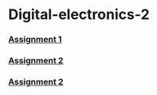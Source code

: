 # Digital-electronics-2

### [Assignment 1](Labs/01-tools/README.md)
### [Assignment 2](Labs/02-leds/README.md)
### [Assignment 2](Labs/03-gpio/README.md)